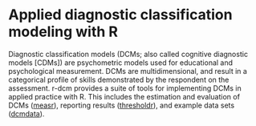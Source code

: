 # Applied diagnostic classification modeling with R

Diagnostic classification models (DCMs; also called cognitive diagnostic models [CDMs]) are psychometric models used for educational and psychological measurement.
DCMs are multidimensional, and result in a categorical profile of skills demonstrated by the respondent on the assessment.
r-dcm provides a suite of tools for implementing DCMs in applied practice with R.
This includes the estimation and evaluation of DCMs ([measr](https://github.com/wjakethompson/measr)), reporting results ([thresholdr](https://github.com/r-dcm/thresholdr)), and example data sets ([dcmdata](https://github.com/r-dcm/dcmdata)). 
